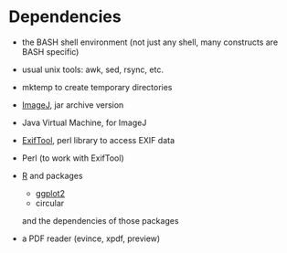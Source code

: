 # Dependencies

- the BASH shell environment (not just any shell, many constructs are BASH specific)

- usual unix tools: awk, sed, rsync, etc.

- mktemp to create temporary directories

- [ImageJ](http://rsbweb.nih.gov/ij/ "ImageJ"), jar archive version

- Java Virtual Machine, for ImageJ

- [ExifTool](http://www.sno.phy.queensu.ca/~phil/exiftool/ "ExifTool by Phil Harvey"), perl library to access EXIF data

- Perl (to work with ExifTool)

- [R](http://www.r-project.org/ "The R Project for Statistical Computing") and packages

	- [ggplot2](http://had.co.nz/ggplot2/ "ggplot. had.co.nz")
	- circular
	
	and the dependencies of those packages

- a PDF reader (evince, xpdf, preview)
